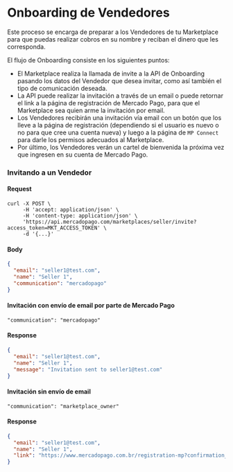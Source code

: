 # Onboarding de Vendedores

Este proceso se encarga de preparar a los Vendedores de tu Marketplace para que puedas realizar cobros en su nombre y reciban el dinero que les corresponda.

El flujo de Onboarding consiste en los siguientes puntos:

* El Marketplace realiza la llamada de invite a la API de Onboarding pasando los datos del Vendedor que desea invitar, como así también el tipo de comunicación deseada.
* La API puede realizar la invitación a través de un email o puede retornar el link a la página de registración de Mercado Pago, para que el Marketplace sea quien arme la invitación por email.
* Los Vendedores recibirán una invitación vía email con un botón que los lleve a la página de registración (dependiendo si el usuario es nuevo o no para que cree una cuenta nueva) y luego a la página de `MP Connect` para darle los permisos adecuados al Marketplace.
* Por último, los Vendedores verán un cartel de bienvenida la próxima vez que ingresen en su cuenta de Mercado Pago.

### Invitando a un Vendedor

#### Request

```curl
curl -X POST \
     -H 'accept: application/json' \
     -H 'content-type: application/json' \
     'https://api.mercadopago.com/marketplaces/seller/invite?access_token=MKT_ACCESS_TOKEN' \
     -d '{...}'
```

#### Body

```json
{
  "email": "seller1@test.com",
  "name": "Seller 1",
  "communication": "mercadopago"
}
```

#### Invitación con envío de email por parte de Mercado Pago

`"communication": "mercadopago"`

#### Response

```json
{
  "email": "seller1@test.com",
  "name": "Seller 1",
  "message": "Invitation sent to seller1@test.com"
}
```

#### Invitación sin envío de email

`"communication": "marketplace_owner"`

#### Response

```json
{
  "email": "seller1@test.com",
  "name": "Seller 1",
  "link": "https://www.mercadopago.com.br/registration-mp?confirmation_url=https%3A%2F%2Fwww.mercadopago.com.br%2F"
}
```